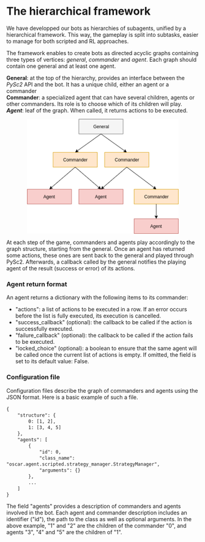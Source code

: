 # The hierarchical framework

We have developped our bots as hierarchies of subagents, unified by a hierarchical framework. This way, the gameplay is split into subtasks, easier to manage for both scripted and RL approaches.

The framework enables to create bots as directed acyclic graphs containing three types of vertices: *general*, *commander* and *agent*. Each graph should contain one general and at least one agent.

 **General**: at the top of the hierarchy, provides an interface between the *PySc2* API and the bot. It has a unique child, either an agent or a commander    
 **Commander**: a specialized agent that can have several children, agents or other commanders. Its role is to choose which of its children will play.    
 ***Agent***: leaf of the graph. When called, it returns actions to be executed.

<p align="center">
<img align="center" src="https://github.com/Xaxetrov/OSCAR/blob/docs/docs/images/hierarchy.png?raw=true" alt="An example of hierarchical bot" title="An example of hierarchical bot" height="300px">
</p>
 
At each step of the game, commanders and agents play accordingly to the graph structure, starting from the general. Once an agent has returned some actions, these ones are sent back to the general and played through PySc2. Afterwards, a callback called by the general notifies the playing agent of the result (success or error) of its actions.
 
### Agent return format
An agent returns a dictionary with the following items to its commander:
* "actions": a list of actions to be executed in a row. If an error occurs before the list is fully executed, its execution is cancelled.
* "success_callback" (optional): the callback to be called if the action is successfully executed.
* "failure_callback" (optional): the callback to be called if the action fails to be executed.
* "locked_choice" (optional): a boolean to ensure that the same agent will be called once the current list of actions is empty. If omitted, the field is set to its default value: False.
 
### Configuration file
Configuration files describe the graph of commanders and agents using the JSON format.
Here is a basic example of such a file.
``` 
{
    "structure": {
        0: [1, 2],
        1: [3, 4, 5]
    },
    "agents": [
        {
            "id": 0,
            "class_name": "oscar.agent.scripted.strategy_manager.StrategyManager",
            "arguments": {}
        },
        ...
    ]
}
```

The field "agents" provides a description of commanders and agents involved in the bot. Each agent and commander description includes an identifier ("id"), the path to the class as well as optional arguments.
In the above example, "1" and "2" are the children of the commander "0", and agents "3", "4" and "5" are the children of "1".
